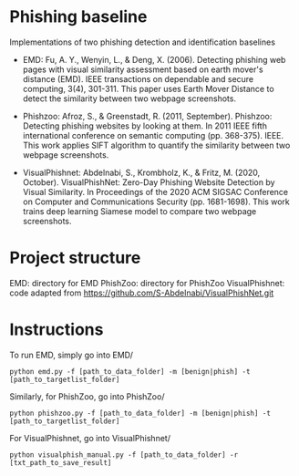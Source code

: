 # Phishing baseline
Implementations of two phishing detection and identification baselines

- EMD: Fu, A. Y., Wenyin, L., & Deng, X. (2006). Detecting phishing web pages with visual similarity assessment based on earth mover's distance (EMD). IEEE transactions on dependable and secure computing, 3(4), 301-311. This paper uses Earth Mover Distance to detect the similarity between two webpage screenshots. 

- Phishzoo: Afroz, S., & Greenstadt, R. (2011, September). Phishzoo: Detecting phishing websites by looking at them. In 2011 IEEE fifth international conference on semantic computing (pp. 368-375). IEEE. This work applies SIFT algorithm to quantify the similarity between two webpage screenshots.

- VisualPhishnet: Abdelnabi, S., Krombholz, K., & Fritz, M. (2020, October). VisualPhishNet: Zero-Day Phishing Website Detection by Visual Similarity. In Proceedings of the 2020 ACM SIGSAC Conference on Computer and Communications Security (pp. 1681-1698). This work trains deep learning Siamese model to compare two webpage screenshots.

# Project structure
EMD: directory for EMD 
PhishZoo: directory for PhishZoo
VisualPhishnet: code adapted from https://github.com/S-Abdelnabi/VisualPhishNet.git

# Instructions
To run EMD, simply go into EMD/ 
```
python emd.py -f [path_to_data_folder] -m [benign|phish] -t [path_to_targetlist_folder]
```

Similarly, for PhishZoo, go into PhishZoo/
```
python phishzoo.py -f [path_to_data_folder] -m [benign|phish] -t [path_to_targetlist_folder]
```
For VisualPhishnet, go into VisualPhishnet/
```
python visualphish_manual.py -f [path_to_data_folder] -r [txt_path_to_save_result]
```